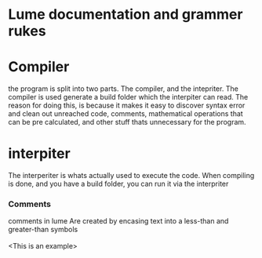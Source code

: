 # Lume documentation and grammer rukes

# Compiler

the program is split into two parts. The compiler, and the intepriter. The compiler is used generate a build folder which the interpiter can read. The reason for doing this, is because it makes it easy to discover syntax error and clean out unreached code, comments, mathematical operations that can be pre calculated, and other stuff thats unnecessary for the program.

# interpiter

The interperiter is whats actually used to execute the code. When compiling is done, and you have a build folder, you can run it via the interpriter

### Comments

comments in lume Are created by encasing text into a less-than and greater-than symbols
<br>
<br>
\<This is an example\>
